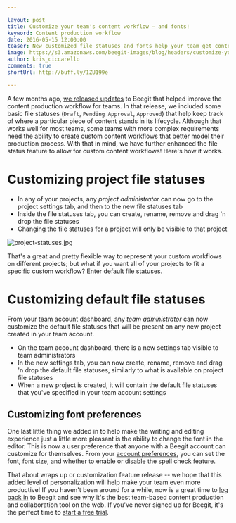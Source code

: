 ```yaml
---

layout: post
title: Customize your team's content workflow — and fonts!
keyword: Content production workflow
date: 2016-05-15 12:00:00
teaser: New customized file statuses and fonts help your team get content done.
image: https://s3.amazonaws.com/beegit-images/blog/headers/customize-your-teams-content-workflow.jpg
author: kris_ciccarello
comments: true
shortUrl: http://buff.ly/1ZU199e

---
```


A few months ago, [we released updates](http://blog.beegit.com/platform/2015/11/30/optimize-your-markdown-writing-workflow) to Beegit that helped improve the content production workflow for teams. In that release, we included some basic file statuses (`Draft`, `Pending Approval`, `Approved`) that help keep track of where a particular piece of content stands in its lifecycle. Although that works well for most teams, some teams with more complex requirements need the  ability to create custom content workflows that better model their production process. With that in mind, we have further enhanced the file status feature to allow for custom content workflows! Here's how it works.

# Customizing project file statuses

- In any of your projects, any *project administrator* can now go to the project settings tab, and then to the new file statuses tab
- Inside the file statuses tab, you can create, rename, remove and drag 'n drop the file statuses
- Changing the file statuses for a project will only be visible to that project

![project-statuses.jpg](https://ucarecdn.com/bced19e1-a1c5-4e16-9d11-908017468315/)

That's a great and pretty flexible way to represent your custom workflows on different projects; but what if you want all of your projects to fit a specific custom workflow? Enter default file statuses.

# Customizing default file statuses

From your team account dashboard, any *team administrator* can now customize the default file statuses that will be present on any new project created in your team account.

- On the team account dashboard, there is a new settings tab visible to team administrators
- In the new settings tab, you can now create, rename, remove and drag 'n drop the default file statuses, similarly to what is available on project file statuses
- When a new project is created, it will contain the default file statuses that you've specified in your team account settings

## Customizing font preferences

One last little thing we added in to help make the writing and editing experience just a little more pleasant is the ability to change the font in the editor. This is now a user preference that anyone with a Beegit account can customize for themselves. From your [account preferences](https://beegit.com/settings/preferences), you can set the font, font size, and whether to enable or disable the spell check feature.

That about wraps up or customization feature release -- we hope that this added level of personalization will help make your team even more productive! If you haven't been around for a while, now is a great time to [log back in](https://beegit.com/login) to Beegit and see why it's the best team-based content production and collaboration tool on the web. If you've never signed up for Beegit, it's the perfect time to [start a free trial](https://beegit.com/signup/starter).
